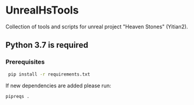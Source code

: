 # UnrealHsTools
Collection of tools and scripts for unreal project "Heaven Stones" (Yitian2).

## Python 3.7 is required

### Prerequisites
 ```sh
  pip install -r requirements.txt
  ```

If new dependencies are added please run:
```sh
pipreqs .
```
